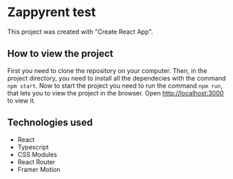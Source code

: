 # Zappyrent test

This project was created with "Create React App".

## How to view the project

First you need to clone the repository on your computer.
Then, in the project directory, you need to install all the dependecies with the command `npm start`.
Now to start the project you need to run the command `npm run`, that lets you to view the project in the browser.
Open [http://localhost:3000](http://localhost:3000) to view it.

## Technologies used

- React
- Typescript
- CSS Modules
- React Router
- Framer Motion

